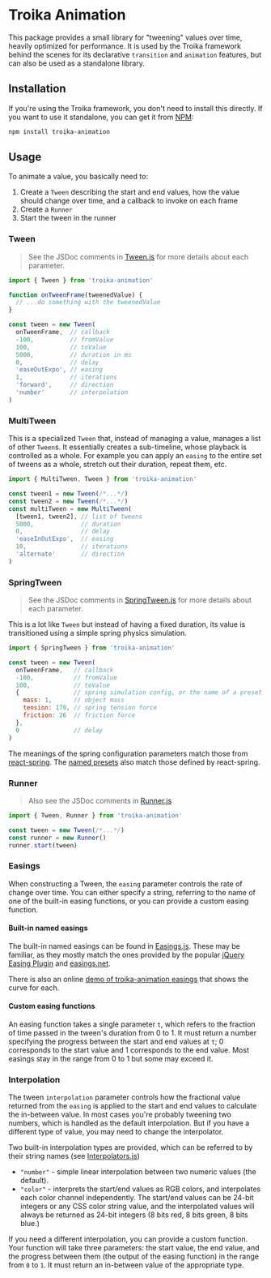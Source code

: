 # Troika Animation

This package provides a small library for "tweening" values over time, heavily optimized for performance. It is used by the Troika framework behind the scenes for its declarative `transition` and `animation` features, but can also be used as a standalone library.

## Installation

If you're using the Troika framework, you don't need to install this directly. If you want to use it standalone, you can get it from [NPM](https://www.npmjs.com/package/troika-animation):

```sh
npm install troika-animation
```

## Usage

To animate a value, you basically need to:

1. Create a `Tween` describing the start and end values, how the value should change over time, and a callback to invoke on each frame
2. Create a `Runner`
3. Start the tween in the runner

### Tween

> See the JSDoc comments in [Tween.js](./src/Tween.js) for more details about each parameter.

```js
import { Tween } from 'troika-animation'

function onTweenFrame(tweenedValue) {
  // ...do something with the tweenedValue
}

const tween = new Tween(
  onTweenFrame,  // callback
  -100,          // fromValue
  100,           // toValue
  5000,          // duration in ms
  0,             // delay
  'easeOutExpo', // easing
  1,             // iterations
  'forward',     // direction
  'number'       // interpolation
)
```

### MultiTween

This is a specialized `Tween` that, instead of managing a value, manages a list of other `Tween`s. It essentially creates a sub-timeline, whose playback is controlled as a whole. For example you can apply an `easing` to the entire set of tweens as a whole, stretch out their duration, repeat them, etc.

```js
import { MultiTween, Tween } from 'troika-animation'

const tween1 = new Tween(/*...*/)
const tween2 = new Tween(/*...*/)
const multiTween = new MultiTween(
  [tween1, tween2], // list of tweens
  5000,             // duration
  0,                // delay
  'easeInOutExpo',  // easing
  10,               // iterations
  'alternate'       // direction
)
```

### SpringTween

> See the JSDoc comments in [SpringTween.js](./src/SpringTween.js) for more details about each parameter.

This is a lot like `Tween` but instead of having a fixed duration, its value is transitioned using a simple spring physics simulation.

```js
import { SpringTween } from 'troika-animation'

const tween = new Tween(
  onTweenFrame,   // callback
  -100,           // fromValue
  100,            // toValue
  {               // spring simulation config, or the name of a preset
    mass: 1,      // object mass
    tension: 170, // spring tension force
    friction: 26  // friction force
  },
  0               // delay
)
```

The meanings of the spring configuration parameters match those from [react-spring](https://www.react-spring.io/docs/hooks/api). The [named presets](./src/SpringPresets.js) also match those defined by react-spring.

### Runner

> Also see the JSDoc comments in [Runner.js](./src/Runner.js)

```js
import { Tween, Runner } from 'troika-animation'

const tween = new Tween(/*...*/)
const runner = new Runner()
runner.start(tween)
```


### Easings

When constructing a Tween, the `easing` parameter controls the rate of change over time. You can either specify a string, referring to the name of one of the built-in easing functions, or you can provide a custom easing function.

#### Built-in named easings

The built-in named easings can be found in [Easings.js](./src/Easings.js). These may be familiar, as they mostly match the ones provided by the popular [jQuery Easing Plugin](https://github.com/danro/jquery-easing/blob/master/jquery.easing.js) and [easings.net](https://easings.net).

There is also an online [demo of troika-animation easings](https://troika-examples.netlify.com/#easings) that shows the curve for each.

#### Custom easing functions

An easing function takes a single parameter `t`, which refers to the fraction of time passed in the tween's duration from 0 to 1. It must return a number specifying the progress between the start and end values at `t`; 0 corresponds to the start value and 1 corresponds to the end value. Most easings stay in the range from 0 to 1 but some may exceed it.


### Interpolation

The tween `interpolation` parameter controls how the fractional value returned from the `easing` is applied to the start and end values to calculate the in-between value. In most cases you're probably tweening two numbers, which is handled as the default interpolation. But if you have a different type of value, you may need to change the interpolator.

Two built-in interpolation types are provided, which can be referred to by their string names (see [Interpolators.js](./src/Interpolators.js))

- `"number"` - simple linear interpolation between two numeric values (the default).
- `"color"` - interprets the start/end values as RGB colors, and interpolates each color channel independently. The start/end values can be 24-bit integers or any CSS color string value, and the interpolated values will always be returned as 24-bit integers (8 bits red, 8 bits green, 8 bits blue.)

If you need a different interpolation, you can provide a custom function. Your function will take three parameters: the start value, the end value, and the progress between them (the output of the easing function) in the range from `0` to `1`. It must return an in-between value of the appropriate type.
